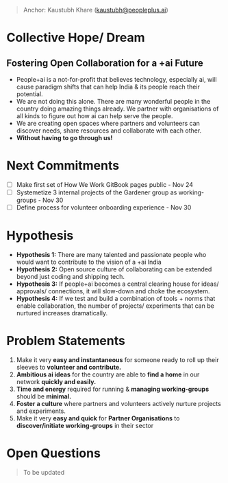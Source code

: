 > Anchor: Kaustubh Khare (kaustubh@peopleplus.ai)

# Collective Hope/ Dream
## Fostering Open Collaboration for a +ai Future
- People+ai is a not-for-profit that believes technology, especially ai, will cause paradigm shifts that can help India & its people reach their potential.
- We are not doing this alone. There are many wonderful people in the country doing amazing things already. We partner with organisations of all kinds to figure out how ai can help serve the people.
- We are creating open spaces where partners and volunteers can discover needs, share resources and collaborate with each other.
- **Without having to go through us!**

# Next Commitments
- [ ] Make first set of How We Work GitBook pages public - Nov 24
- [ ] Systemetize 3 internal projects of the Gardener group as working-groups - Nov 30
- [ ] Define process for volunteer onboarding experience - Nov 30

# Hypothesis
- **Hypothesis 1:** There are many talented and passionate people who would want to contribute to the vision of a +ai India
- **Hypothesis 2:** Open source culture of collaborating can be extended beyond just coding and shipping tech.
- **Hypothesis 3:** If people+ai becomes a central clearing house for ideas/ approvals/ connections, it will slow-down and choke the ecosystem.
- **Hypothesis 4:** If we test and build a combination of tools + norms that enable collaboration, the number of projects/ experiments that can be nurtured increases dramatically.

# Problem Statements
1. Make it very **easy and instantaneous** for someone ready to roll up their sleeves to **volunteer and contribute.**
2. **Ambitious ai ideas** for the country are able to **find a home** in our network **quickly and easily.**
3. **Time and energy** required for running & **managing working-groups** should be **minimal.**
4. **Foster a culture** where partners and volunteers actively nurture projects and experiments.
5. Make it very **easy and quick** for **Partner Organisations** to **discover/initiate working-groups** in their sector

# Open Questions
> To be updated
